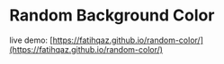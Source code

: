 # Random Background Color

live demo: [https://fatihqaz.github.io/random-color/](https://fatihqaz.github.io/random-color/)
